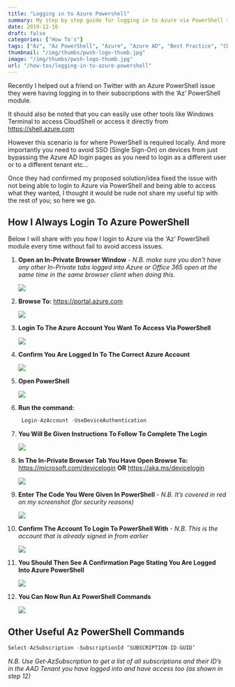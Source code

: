 ```yaml
---
title: "Logging in to Azure Powershell"
summary: My step by step guide for logging in to Azure via PowerShell to the correct Tenant every time!
date: 2019-12-16
draft: false
categories: ["How To's"]
tags: ["Az", "Az PowerShell", "Azure", "Azure AD", "Best Practice", "CLI", "Gotchas", "How To", "How To's", "PowerShell", "Scripts", "Subscriptions"]
thumbnail: "/img/thumbs/pwsh-logo-thumb.jpg"
image: "/img/thumbs/pwsh-logo-thumb.jpg"
url: "/how-tos/logging-in-to-azure-powershell"
---
```


Recently I helped out a friend on Twitter with an Azure PowerShell issue they were having logging in to their subscriptions with the ‘Az’ PowerShell module.

It should also be noted that you can easily use other tools like Windows Terminal to access CloudShell or access it directly from https://shell.azure.com

However this scenario is for where PowerShell is required locally. And more importantly you need to avoid SSO (Single Sign-On) on devices from just bypassing the Azure AD login pages as you need to login as a different user or to a different tenant etc…

Once they had confirmed my proposed solution/idea fixed the issue with not being able to login to Azure via PowerShell and being able to access what they wanted, I thought it would be rude not share my useful tip with the rest of you; so here we go.

## How I Always Login To Azure PowerShell

Below I will share with you how I login to Azure via the ‘Az’ PowerShell module every time without fail to avoid access issues.

1. **Open an In-Private Browser Window** - *N.B. make sure you don’t have any other In-Private tabs logged into Azure or Office 365 open at the same time in the same browser client when doing this.*

   ![](/img/az-pwsh-login-1.png)

2. **Browse To:** https://portal.azure.com

   ![](/img/az-pwsh-login-2.png)

3. **Login To The Azure Account You Want To Access Via PowerShell**

   ![](/img/az-pwsh-login-3.png)

4. **Confirm You Are Logged In To The Correct Azure Account**

   ![](/img/az-pwsh-login-4.png)

5. **Open PowerShell**

   ![](/img/az-pwsh-login-5.png)

6. **Run the command:**
   ```go {linenos=false}
    Login-AzAccount -UseDeviceAuthentication
    ```
7. **You Will Be Given Instructions To Follow To Complete The Login**

   ![](/img/az-pwsh-login-7.png)

8. **In The In-Private Browser Tab You Have Open Browse To:** https://microsoft.com/devicelogin **OR** https://aka.ms/devicelogin

   ![](/img/az-pwsh-login-8.png)

9. **Enter The Code You Were Given In PowerShell** - *N.B. It’s covered in red on my screenshot (for security reasons)*

   ![](/img/az-pwsh-login-9.png)

10. **Confirm The Account To Login To PowerShell With** - *N.B. This is the account that is already signed in from earlier*
    
    ![](/img/az-pwsh-login-10.png)

11. **You Should Then See A Confirmation Page Stating You Are Logged Into Azure PowerShell**
    
    ![](/img/az-pwsh-login-11.png)

12. **You Can Now Run Az PowerShell Commands**
    
    ![](/img/az-pwsh-login-12.png)

## Other Useful Az PowerShell Commands

```go {linenos=false}
Select-AzSubscription -SubscriptionId ‘SUBSCRIPTION-ID-GUID’
```
*N.B. Use Get-AzSubscription to get a list of all subscriptions and their ID’s in the AAD Tenant you have logged into and have access too (as shown in step 12)*